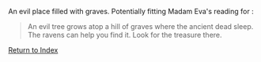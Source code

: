 An evil place filled with graves.
Potentially fitting Madam Eva's reading for :

>An evil tree grows atop a hill of graves where the ancient dead sleep. The ravens can help you find it. Look for the treasure there.

[Return to Index](_index)